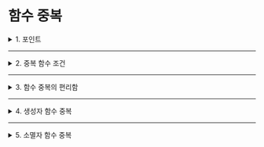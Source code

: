 # 함수 중복

<details>
<summary>1. 포인트</summary>
<div markdown="1">       

* 같은 이름의 함수를 여러 개 만들 수 있음, 이것을 **함수 중복(function overloading)** 이라고 부름
* **다형성**의 한 사례로, `전역 함수`와 `멤버 함수`에 모두 적용됨
* 상속 관계에 있는 `기본 클래스`와 `파생 클래스` 사이에도 허용됨
</div>
</details>

___

<details>
<summary>2. 중복 함수 조건</summary>
<div markdown="1">       

* 중복된 함수들의 **이름이 동일**하여야 함
* 중복된 함수들은 **매개 변수 타입**이나 **매개 변수 개수**가 달라야 함
* 함수 중복에 **리턴 타입**은 고려되지 않음
* 함수 중복의 성공 사례
```C++
int sum(int a, int b, int c) {
  return a + b + c;
}

double sum(double a, double b) {
  return a + b;
}

int sum(int a, int b) {
  return a + b;
}

int main() {
  cout << sum(2, 5, 33);
  cout << sum(12.5, 33.6);
  cout << sum(2, 6);
}
```
* 함수 중복의 실패 사례
```C++
int sum(int a, int b) {
  return a + b;
}

double sum(int a, int b) {
  return (double)(a + b);
}

int main() {
  cout << sum(2, 5);
}
```
  * 컴파일러는 중복된 함수를 구분할 때 리턴 타입은 전혀 고려하지 않음
  * 함수 이름, 매개 변수 타입과 개수가 모두 같고 리턴 타입만 다른 경우 함수 중복 성립 X
</div>
</details>

___

<details>
<summary>3. 함수 중복의 편리함</summary>
<div markdown="1">       

* 동일한 이름으로 함수를 중복하면 작성이 편리함
* 이름을 구분지어 기억할 필요가 없어 함수를 잘못 호출하는 실수를 줄일 수 있음
* 함수 중복 연습 코드
```C++
#include <iostream>
using namespace std;

int big(int a, int b) {
	if (a > b) return a;
	else return b;
}

int big(int a[], int size) {
	int res = a[0];
	for (int i = 1; i < size; i++)
		if (res < a[i]) res = a[i];
	return res;
}

int main() {
	int array[5] = { 1,9,-2,8,6 };
	cout << big(2, 3) << endl;
	cout << big(array, 5) << endl;
}

<실행 결과>
3
9
```

```C++
#include <iostream>
using namespace std;

int sum(int a, int b) {
	int s = 0;
	for (int i = a; i <= b; i++)
		s += i;
	return s;
}

int sum(int a) {
	int s = 0;
	for (int i = 0; i <= a; i++)
		s += i;
	return s;
}

int main() {
	cout << sum(3, 5) << endl;
	cout << sum(3) << endl;
	cout << sum(100) << endl;
}

<실행 결과>
12
6
5050
```
</div>
</details>

___

<details>
<summary>4. 생성자 함수 중복</summary>
<div markdown="1">       

* 생성자 함수도 중복 가능함
```C++
class Circle {
  int radius;
public:
  Circle(); //생성자 중복
  Circle(int r); // 생성자 중복
  . . . . .
};

int main() {
  Circle donut; //Circle() 생성자 호출
  Circle pizza(30); //Circle(int r) 생성자 호출
}
```

* 객체 생성 시, 매개 변수를 통해 다양한 형태로 초깃값을 전달하기 위해 생성자 함수를 중복 선언함
  * string 클래스의 주요 생성자
```C++
class string {
  .....
public:
  string(); //빈 문자열을 가진 스트링 객체 생성
  string(char* s); //'\0'로 끝나는 C-스트링 s를 스트링 객체로 생성
  string(string& str); //str을 복사한 새로운 스트링 객체 생성
  .....
};

-----------------------------------------------------------------------------------

<중복된 생성자를 활용하여 스트링 객체를 다양하게 생성하는 사례>
string str; //빈 문자열을 가진 스트링 객체
string address("서울시 성북구 삼선동 389");
string copyAddress(address); //address의 문자열을 복사한 별도의 copyAddress 생성
```
</div>
</details>

___

<details>
<summary>5. 소멸자 함수 중복</summary>
<div markdown="1">       

* 소멸자는 매개 변수를 가지지 않기 때문에 한 클래스에 오직 하나만 존재함
* 소멸자 함수의 중복은 근본적으로 불가능함
</div>
</details>
